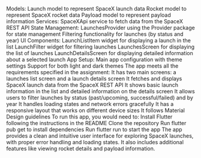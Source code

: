 Models:
Launch model to represent SpaceX launch data
Rocket model to represent SpaceX rocket data
Payload model to represent payload information
Services:
SpaceXApi service to fetch data from the SpaceX REST API
State Management:
LaunchesProvider using the Provider package for state management
Filtering functionality for launches (by status and year)
UI Components:
LaunchListItem widget for displaying a launch in the list
LaunchFilter widget for filtering launches
LaunchesScreen for displaying the list of launches
LaunchDetailsScreen for displaying detailed information about a selected launch
App Setup:
Main app configuration with theme settings
Support for both light and dark themes
The app meets all the requirements specified in the assignment:
It has two main screens: a launches list screen and a launch details screen
It fetches and displays SpaceX launch data from the SpaceX REST API
It shows basic launch information in the list and detailed information on the details screen
It allows users to filter launches by status (past/upcoming, successful/failed) and by year
It handles loading states and network errors gracefully
It has a responsive layout that works on different device sizes
It follows Material Design guidelines
To run this app, you would need to:
Install Flutter following the instructions in the README
Clone the repository
Run flutter pub get to install dependencies
Run flutter run to start the app
The app provides a clean and intuitive user interface for exploring SpaceX launches, with proper error handling and loading states. It also includes additional features like viewing rocket details and payload information.